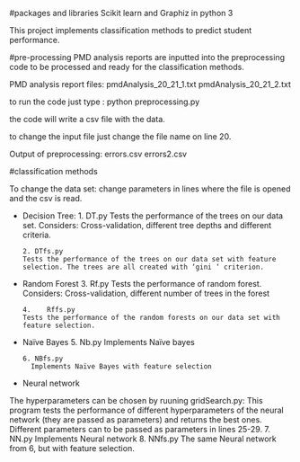 

#packages and libraries
Scikit learn and Graphiz in python 3

This project implements classification methods to predict student performance.


#pre-processing
PMD analysis reports are inputted into the preprocessing code to be processed and ready for the classification methods.

PMD analysis report files:
pmdAnalysis_20_21_1.txt
pmdAnalysis_20_21_2.txt

to run the code just type : python preprocessing.py

the code will write a csv file with the data.

to change the input file just change the file name on line 20.

Output of preprocessing:
errors.csv
errors2.csv


#classification methods

To change the data set: change parameters in lines where the file is opened and the csv is read.

- Decision Tree:
      1.	DT.py
      Tests the performance of the trees on our data set. Considers: Cross-validation, different tree depths and different criteria.

      2. DTfs.py
      Tests the performance of the trees on our data set with feature selection. The trees are all created with ‘gini ‘ criterion.


- Random Forest
      3.	Rf.py
      Tests the performance of random forest. Considers: Cross-validation, different number of trees in the forest

      4.	Rffs.py
      Tests the performance of the random forests on our data set with feature selection.

- Naïve Bayes
      5.	Nb.py
        Implements Naïve bayes

      6. NBfs.py
        Implements Naïve Bayes with feature selection

- Neural network

The hyperparameters can be chosen by ruuning gridSearch.py:
      This program tests the performance of different hyperparameters of the neural network (they are passed as parameters) and returns the best ones.
      Different parameters can to be passed as parameters in lines 25-29.
      7.	NN.py
        Implements Neural network
      8. NNfs.py
        The same Neural network from 6, but with feature selection.

